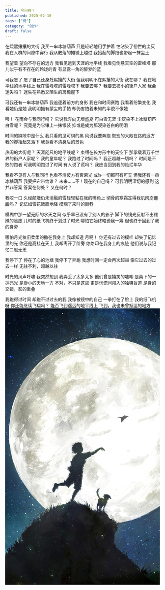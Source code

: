 ```yaml
---
title: 今何在？
published: 2025-02-10
tags: ["诗"]
category: "创作"
draft: false
---
```


在熙熙攘攘的大街
我买一串冰糖葫芦
只是轻轻地用手护着
怕沾染了俗世的尘灰
我在人群的间隙中穿行
我从散落的摊铺上越过
我抬起的脚跟也带起一抹尘土

我望着
望向不存在的远方
我看见远到天涯的地平线
我看见倒悬天空的雷峰塔
那儿似乎有不存在的玲珑的青
有显露一角的醉梦的蓝

可我忘了
忘了自己还身处熙攘的大街
但我明明不在熙攘的大街
我在哪？
我在地平线的地平线上
我在雷峰塔的雷峰塔下
我要去哪？
我要去狭小的街户人家
我会迷失吗？
迷失在熟悉又陌生的房檐屋下

可我还有一串冰糖葫芦
我追逐着前方的身影
我在和时间赛跑
我看着纷繁变化
我看她仍是她
我明明拥有蒙尘的手帕
却仍害怕着未知的半貌不像她

喂！
花雨会与我同行吗？
它说我奔向无垠盛夏
可白雪无涯
尘灰染不上冰糖葫芦
白雪呢？
究竟是为它镶上一抹银装
抑或是成为那浸染苍白的明泪

时间的罅隙中是什么
我只看的见可惧的黑
风说我要奔跑
恢宏的大殿在路的远方
我的脚抬起又落下
我竟看不清身后的景色

热闹的大街呢？
天涯咫尺的地平线呢？
束缚在长方形中的天空下
那承载着万千世界的街户人家呢？
我的童年呢？
我跑过了时间吗？
我正超越一切吗？
时间是不败的跑者
可我明明跑过了时间
有人说了谎吗？
我应当回到我的灿烂年华

我看不见有人与我同行
也看不清彼方有否荣光
或许一切都可有可无
但我还有一串冰糖葫芦
我要把它带给谁？
未来……不！现在的自己吗？
可我明明深切的感到
这并非答案
答案在何处？
又在何时？

我咬一口
久经颠簸仍未消融的雪轻轻粘在我的嘴角上
彻骨的寒霜冻得我肌肉崩僵
甜吗？
记忆如雪花簌簌地降
模糊了来时的街巷

模糊中那一望无际的水天之间
似乎早已没有了别人的影子
脚下的镜光反射不出稚嫩的脸庞
儿时的纸飞机终于划过了时光
哪怕它始终略逊我一筹
但也终于回到了我的身旁

哪怕月光依旧柔柔的撒在我身上
我却知道
月啊！
你还有过去的模样
却失了记忆里的光
你还是高挂在天上
我却离开了阶旁
你烙印在我身上的痕迹
他们说与我记忆二般无恙

我停下了
停在了心的池塘
我停下了奔跑
我想时间一定会再次超越
像它过去的过去一样
无往不利，超越以往

时光的风声呼啸
我突然想到
我弄丢了太多太多
他们曾是嬉笑的嗤嘲
是桌下的一抹亮光
是渺小的天地一方
不对，不只是这些
更是恍惚间闯入的独特盲道
是身的交错，影的重叠

我跑得过时间
却跑不过过去的我
我像被镜中的自己
一拳打在了脸上
我的纸飞机呀
你还能继续飞翔吗？
能否飞到遥远的地平线上
飞到，我也未曾抵达的地方
![配图](\src\assets\images\jinhezai.webp)